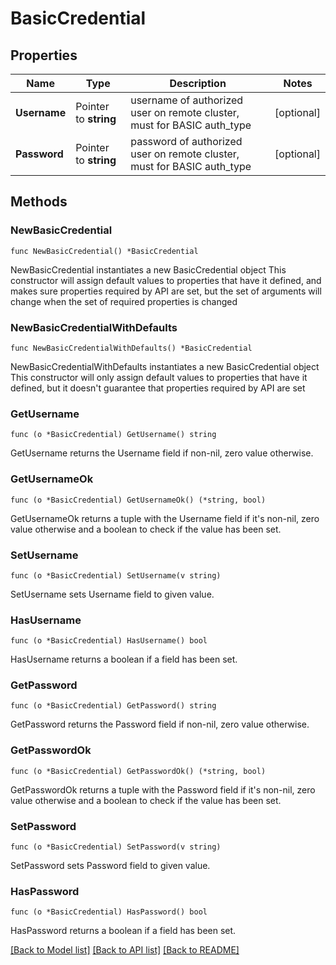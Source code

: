 # BasicCredential

## Properties

Name | Type | Description | Notes
------------ | ------------- | ------------- | -------------
**Username** | Pointer to **string** | username of authorized user on remote cluster, must for BASIC auth_type  | [optional] 
**Password** | Pointer to **string** | password of authorized user on remote cluster, must for BASIC auth_type  | [optional] 

## Methods

### NewBasicCredential

`func NewBasicCredential() *BasicCredential`

NewBasicCredential instantiates a new BasicCredential object
This constructor will assign default values to properties that have it defined,
and makes sure properties required by API are set, but the set of arguments
will change when the set of required properties is changed

### NewBasicCredentialWithDefaults

`func NewBasicCredentialWithDefaults() *BasicCredential`

NewBasicCredentialWithDefaults instantiates a new BasicCredential object
This constructor will only assign default values to properties that have it defined,
but it doesn't guarantee that properties required by API are set

### GetUsername

`func (o *BasicCredential) GetUsername() string`

GetUsername returns the Username field if non-nil, zero value otherwise.

### GetUsernameOk

`func (o *BasicCredential) GetUsernameOk() (*string, bool)`

GetUsernameOk returns a tuple with the Username field if it's non-nil, zero value otherwise
and a boolean to check if the value has been set.

### SetUsername

`func (o *BasicCredential) SetUsername(v string)`

SetUsername sets Username field to given value.

### HasUsername

`func (o *BasicCredential) HasUsername() bool`

HasUsername returns a boolean if a field has been set.

### GetPassword

`func (o *BasicCredential) GetPassword() string`

GetPassword returns the Password field if non-nil, zero value otherwise.

### GetPasswordOk

`func (o *BasicCredential) GetPasswordOk() (*string, bool)`

GetPasswordOk returns a tuple with the Password field if it's non-nil, zero value otherwise
and a boolean to check if the value has been set.

### SetPassword

`func (o *BasicCredential) SetPassword(v string)`

SetPassword sets Password field to given value.

### HasPassword

`func (o *BasicCredential) HasPassword() bool`

HasPassword returns a boolean if a field has been set.


[[Back to Model list]](../README.md#documentation-for-models) [[Back to API list]](../README.md#documentation-for-api-endpoints) [[Back to README]](../README.md)


